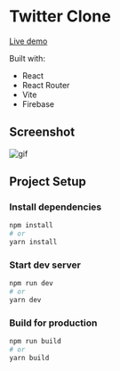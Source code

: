 # Twitter Clone

[Live demo](https://twitter-clone-flawn.vercel.app/)

Built with:

- React
- React Router
- Vite
- Firebase

## Screenshot

![gif](https://github.com/fl4wn/portfolio/blob/main/public/assets/projects/twitter_banner.gif)

## Project Setup

### Install dependencies

```bash
npm install
# or
yarn install
```

### Start dev server

```bash
npm run dev
# or
yarn dev
```

### Build for production

```bash
npm run build
# or
yarn build
```
